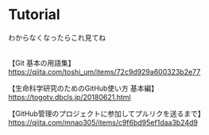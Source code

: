 # Tutorial

わからなくなったらこれ見てね<br><br>

【Git 基本の用語集】
https://qiita.com/toshi_um/items/72c9d929a600323b2e77

【生命科学研究のためのGitHub使い方 基本編】
https://togotv.dbcls.jp/20180621.html

【GitHub管理のプロジェクトに参加してプルリクを送るまで】
https://qiita.com/mnao305/items/c9f6bd95ef1daa3b24d9
